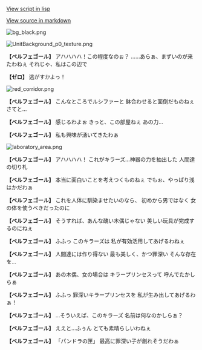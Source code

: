 [View script in lisp](../scripts/202259053.txt)

[View source in markdown](202259053.md)

![bg_black.png](../images/backgrounds/bg_black.png)

![UnitBackground_p0_texture.png](../images/backgrounds/UnitBackground_p0_texture.png)

**【ベルフェゴール】**
アハハハハ！この程度なのぉ？
……あらぁ、まずいのが来たわねぇ
それじゃ、私はこの辺で

**【ゼロ】**
逃がすかよっ！

![red_corridor.png](../images/backgrounds/red_corridor.png)

**【ベルフェゴール】**
こんなところでルシファーと
鉢合わせると面倒だものねぇ
さてと…

**【ベルフェゴール】**
感じるわよぉ
きっと、この部屋ねぇ
あの力…

**【ベルフェゴール】**
私も興味が湧いてきたわぁ

![laboratory_area.png](../images/backgrounds/laboratory_area.png)

**【ベルフェゴール】**
アハハハハ！
これがキラーズ…神器の力を抽出した
人間達の切り札

**【ベルフェゴール】**
本当に面白いことを考えつくものねぇ
でもぉ、やっぱり浅はかだわぁ

**【ベルフェゴール】**
これを人体に馴染ませたいのなら、
初めから男ではなく
女の体を使うべきだったのに

**【ベルフェゴール】**
そうすれば、あんな醜い木偶じゃない
美しい玩具が完成するのにねぇ

**【ベルフェゴール】**
ふふっ
このキラーズは
私が有効活用してあげるわねぇ

**【ベルフェゴール】**
人間達には作り得ない
最も美しく、かつ罪深い
そんな存在を…

**【ベルフェゴール】**
あの木偶、女の場合は
キラープリンセスって
呼んでたかしらぁ

**【ベルフェゴール】**
ふふっ
罪深いキラープリンセスを
私が生み出してあげるわぁ！

**【ベルフェゴール】**
…そういえば、このキラーズ
名前は何なのかしらぁ？

**【ベルフェゴール】**
ええと…ふぅん
とても素晴らしいわねぇ

**【ベルフェゴール】**
「パンドラの匣」
最高に罪深い子が創れそうだわぁ
